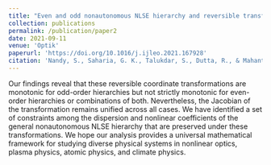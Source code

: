 ```yaml
---
title: "Even and odd nonautonomous NLSE hierarchy and reversible transformations"
collection: publications
permalink: /publication/paper2
date: 2021-09-11
venue: 'Optik'
paperurl: 'https://doi.org/10.1016/j.ijleo.2021.167928'
citation: 'Nandy, S., Saharia, G. K., Talukdar, S., Dutta, R., & Mahanta, R. (2021). Even and odd nonautonomous NLSE hierarchy and reversible transformations. Optik, 247, 167928'
---
```


Our findings reveal that these reversible coordinate transformations are monotonic for odd-order hierarchies but not strictly monotonic for even-order hierarchies or combinations of both. Nevertheless, the Jacobian of the transformation remains unified across all cases. We have identified a set of constraints among the dispersion and nonlinear coefficients of the general nonautonomous NLSE hierarchy that are preserved under these transformations. We hope our analysis provides a universal mathematical framework for studying diverse physical systems in nonlinear optics, plasma physics, atomic physics, and climate physics.
